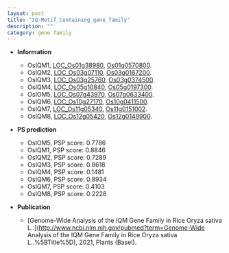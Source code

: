 ```yaml
---
layout: post
title: "IQ-Motif_Containing_gene_family"
description: ""
category: gene family
---
```


* **Information**  
    + OsIQM1, [LOC_Os01g38980](http://rice.uga.edu/cgi-bin/ORF_infopage.cgi?orf=LOC_Os01g38980), [Os01g0570800](http://rapdb.dna.affrc.go.jp/viewer/gbrowse_details/irgsp1?name=Os01g0570800).
    + OsIQM2, [LOC_Os03g07110](http://rice.uga.edu/cgi-bin/ORF_infopage.cgi?orf=LOC_Os03g07110), [Os03g0167200](http://rapdb.dna.affrc.go.jp/viewer/gbrowse_details/irgsp1?name=Os03g0167200).
    + OsIQM3, [LOC_Os03g25760](http://rice.uga.edu/cgi-bin/ORF_infopage.cgi?orf=LOC_Os03g25760), [Os03g0374500](http://rapdb.dna.affrc.go.jp/viewer/gbrowse_details/irgsp1?name=Os03g0374500).
    + OsIQM4, [LOC_Os05g10840](http://rice.uga.edu/cgi-bin/ORF_infopage.cgi?orf=LOC_Os05g10840), [Os05g0197300](http://rapdb.dna.affrc.go.jp/viewer/gbrowse_details/irgsp1?name=Os05g0197300).
    + OsIOM5, [LOC_Os07g43970](http://rice.uga.edu/cgi-bin/ORF_infopage.cgi?orf=LOC_Os07g43970), [Os07g0633400](http://rapdb.dna.affrc.go.jp/viewer/gbrowse_details/irgsp1?name=Os07g0633400).
    + OsIQM6, [LOC_Os10g27170](http://rice.uga.edu/cgi-bin/ORF_infopage.cgi?orf=LOC_Os10g27170), [Os10g0411500](http://rapdb.dna.affrc.go.jp/viewer/gbrowse_details/irgsp1?name=Os10g0411500).
    + OsIQM7, [LOC_Os11g05340](http://rice.uga.edu/cgi-bin/ORF_infopage.cgi?orf=LOC_Os11g05340), [Os11g0151002](http://rapdb.dna.affrc.go.jp/viewer/gbrowse_details/irgsp1?name=Os11g0151002).
    + OsIQM8, [LOC_Os12g05420](http://rice.uga.edu/cgi-bin/ORF_infopage.cgi?orf=LOC_Os12g05420), [Os12g0149900](http://rapdb.dna.affrc.go.jp/viewer/gbrowse_details/irgsp1?name=Os12g0149900).

* **PS prediction**
    + OsIOM5, PSP score: 0.7786
    + OsIQM1, PSP score: 0.8846
    + OsIQM2, PSP score: 0.7289
    + OsIQM3, PSP score: 0.8618
    + OsIQM4, PSP score: 0.1481
    + OsIQM6, PSP score: 0.8934
    + OsIQM7, PSP score: 0.4103
    + OsIQM8, PSP score: 0.2228

* **Publication**  
    + [Genome-Wide Analysis of the IQM Gene Family in Rice Oryza sativa L..](http://www.ncbi.nlm.nih.gov/pubmed?term=Genome-Wide Analysis of the IQM Gene Family in Rice Oryza sativa L..%5BTitle%5D), 2021, Plants (Basel).


